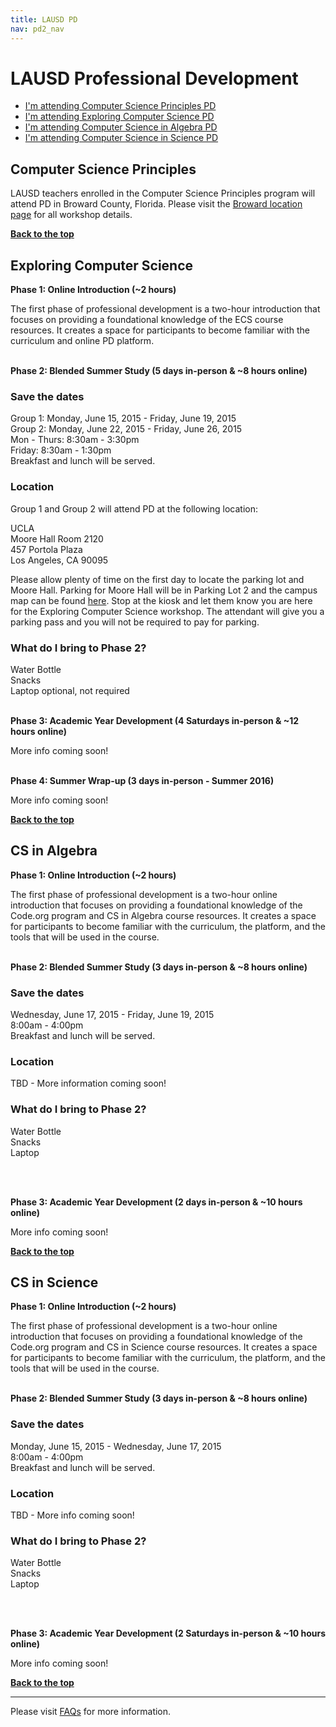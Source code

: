 ```yaml
---
title: LAUSD PD
nav: pd2_nav
---
```

<a id="top"></a>

# LAUSD Professional Development

- [I'm attending Computer Science Principles PD](#csp)
- [I'm attending Exploring Computer Science PD](#ecs)
- [I'm attending Computer Science in Algebra PD](#algebra)
- [I'm attending Computer Science in Science PD](#science)

<a id="csp"></a>
## Computer Science Principles

LAUSD teachers enrolled in the Computer Science Principles program will attend PD in Broward County, Florida. Please visit the [Broward location page](/educate/pd/15-16/broward) for all  workshop details. 

[**Back to the top**](#top)

<a id="ecs"></a>

## Exploring Computer Science

**Phase 1: Online Introduction (~2 hours)**

The first phase of professional development is a two-hour introduction that focuses on providing a foundational knowledge of the ECS course resources. It creates a space for participants to become familiar with the curriculum and online PD platform.
</br>
</br>

**Phase 2: Blended Summer Study (5 days in-person & ~8 hours online)**

### Save the dates

Group 1: Monday, June 15, 2015 - Friday, June 19, 2015
<br/>
Group 2: Monday, June 22, 2015 - Friday, June 26, 2015
<br/>
Mon - Thurs: 8:30am - 3:30pm
<br/>
Friday: 8:30am - 1:30pm
<br/>
Breakfast and lunch will be served. 

### Location

Group 1 and Group 2 will attend PD at the following location:

UCLA
<br/>
Moore Hall Room 2120
<br/>
457 Portola Plaza
<br/>
Los Angeles, CA 90095

Please allow plenty of time on the first day to locate the parking lot and Moore Hall. Parking for Moore Hall will be in Parking Lot 2 and the campus map can be found [here](/files/ucla-campus-map.pdf). Stop at the kiosk and let them know you are here for the Exploring Computer Science workshop. The attendant will give you a parking pass and you will not be required to pay for parking. 

### What do I bring to Phase 2? ###
Water Bottle
<br />
Snacks
<br />
Laptop optional, not required
</br>
</br>

**Phase 3: Academic Year Development (4 Saturdays in-person & ~12 hours online)**

More info coming soon!
</br>
</br>

**Phase 4: Summer Wrap-up (3 days in-person - Summer 2016)**

More info coming soon!

[**Back to the top**](#top)


<a id="algebra"></a>

## CS in Algebra

**Phase 1: Online Introduction (~2 hours)**

The first phase of professional development is a two-hour online introduction that focuses on providing a foundational knowledge of the Code.org program and CS in Algebra course resources. It creates a space for participants to become familiar with the curriculum, the platform, and the tools that will be used in the course.
</br>
</br>

**Phase 2: Blended Summer Study (3 days in-person & ~8 hours online)**

### Save the dates

Wednesday, June 17, 2015 - Friday, June 19, 2015
<br/>
8:00am - 4:00pm
<br />
Breakfast and lunch will be served. 

### Location

TBD - More information coming soon!

### What do I bring to Phase 2? ###
Water Bottle
<br />
Snacks
<br />
Laptop

</br>
</br>

**Phase 3: Academic Year Development (2 days in-person & ~10 hours online)**

More info coming soon!

[**Back to the top**](#top)

<a id="science"></a>

## CS in Science

**Phase 1: Online Introduction (~2 hours)**

The first phase of professional development is a two-hour online introduction that focuses on providing a foundational knowledge of the Code.org program and CS in Science course resources. It creates a space for participants to become familiar with the curriculum, the platform, and the tools that will be used in the course.
</br>
</br>

**Phase 2: Blended Summer Study (3 days in-person & ~8 hours online)**

### Save the dates

Monday, June 15, 2015 - Wednesday, June 17, 2015
<br/>
8:00am - 4:00pm
<br />
Breakfast and lunch will be served. 

### Location

TBD - More info coming soon!

### What do I bring to Phase 2? ###
Water Bottle
<br />
Snacks
<br />
Laptop

</br>
</br>

**Phase 3: Academic Year Development (2 Saturdays in-person & ~10 hours online)**

More info coming soon!


[**Back to the top**](#top)

----------
Please visit [FAQs](/educate/pd/15-16/faq) for more information.

<br />
<br />